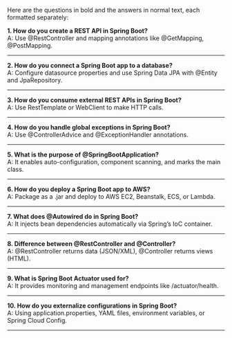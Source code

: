Here are the questions in bold and the answers in normal text, each formatted separately:

**1. How do you create a REST API in Spring Boot?**  
A: Use @RestController and mapping annotations like @GetMapping, @PostMapping.

---

**2. How do you connect a Spring Boot app to a database?**  
A: Configure datasource properties and use Spring Data JPA with @Entity and JpaRepository.

---

**3. How do you consume external REST APIs in Spring Boot?**  
A: Use RestTemplate or WebClient to make HTTP calls.

---

**4. How do you handle global exceptions in Spring Boot?**  
A: Use @ControllerAdvice and @ExceptionHandler annotations.

---

**5. What is the purpose of @SpringBootApplication?**  
A: It enables auto-configuration, component scanning, and marks the main class.

---

**6. How do you deploy a Spring Boot app to AWS?**  
A: Package as a .jar and deploy to AWS EC2, Beanstalk, ECS, or Lambda.

---

**7. What does @Autowired do in Spring Boot?**  
A: It injects bean dependencies automatically via Spring’s IoC container.

---

**8. Difference between @RestController and @Controller?**  
A: @RestController returns data (JSON/XML), @Controller returns views (HTML).

---

**9. What is Spring Boot Actuator used for?**  
A: It provides monitoring and management endpoints like /actuator/health.

---

**10. How do you externalize configurations in Spring Boot?**  
A: Using application.properties, YAML files, environment variables, or Spring Cloud Config.

---
